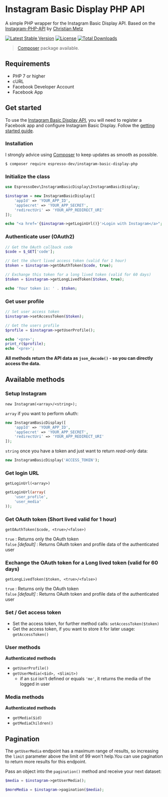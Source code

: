 # Instagram Basic Display PHP API

A simple PHP wrapper for the Instagram Basic Display API. Based on the [Instagram-PHP-API](https://github.com/cosenary/Instagram-PHP-API) by [Christian Metz](http://metzweb.net)

[![Latest Stable Version](http://img.shields.io/packagist/v/espresso-dev/instagram-basic-display-php.svg?style=flat)](https://packagist.org/packages/espresso-dev/instagram-basic-display-php)
[![License](https://img.shields.io/packagist/l/espresso-dev/instagram-basic-display-php.svg?style=flat)](https://packagist.org/packages/espresso-dev/instagram-basic-display-php)
[![Total Downloads](http://img.shields.io/packagist/dt/espresso-dev/instagram-basic-display-php.svg?style=flat)](https://packagist.org/packages/espresso-dev/instagram-basic-display-php)

> [Composer](#installation) package available.

## Requirements

- PHP 7 or higher
- cURL
- Facebook Developer Account
- Facebook App

## Get started

To use the [Instagram Basic Display API](https://developers.facebook.com/docs/instagram-basic-display-api), you will need to register a Facebook app and configure Instagram Basic Display. Follow the [getting started guide](https://developers.facebook.com/docs/instagram-basic-display-api/getting-started).

### Installation

I strongly advice using [Composer](https://getcomposer.org) to keep updates as smooth as possible.

```
$ composer require espresso-dev/instagram-basic-display-php
```

### Initialize the class

```php
use EspressoDev\InstagramBasicDisplay\InstagramBasicDisplay;

$instagram = new InstagramBasicDisplay([
    'appId' => 'YOUR_APP_ID',
    'appSecret' => 'YOUR_APP_SECRET',
    'redirectUri' => 'YOUR_APP_REDIRECT_URI'
]);

echo "<a href='{$instagram->getLoginUrl()}'>Login with Instagram</a>";
```

### Authenticate user (OAuth2)

```php
// Get the OAuth callback code
$code = $_GET['code'];

// Get the short lived access token (valid for 1 hour)
$token = $instagram->getOAuthToken($code, true);

// Exchange this token for a long lived token (valid for 60 days)
$token = $instagram->getLongLivedToken($token, true);

echo 'Your token is: ' . $token;
```

### Get user profile

```php
// Set user access token
$instagram->setAccessToken($token);

// Get the users profile
$profile = $instagram->getUserProfile();

echo '<pre>';
print_r($profile);
echo '<pre>';
```

**All methods return the API data as `json_decode()` - so you can directly access the data.**

## Available methods

### Setup Instagram

`new Instagram(<array>/<string>);`

`array` if you want to perform oAuth:

```php
new InstagramBasicDisplay([
    'appId' => 'YOUR_APP_ID',
    'appSecret' => 'YOUR_APP_SECRET',
    'redirectUri' => 'YOUR_APP_REDIRECT_URI'
]);
```

`string` once you have a token and just want to return *read-only* data:

```php
new InstagramBasicDisplay('ACCESS_TOKEN');
```

### Get login URL

`getLoginUrl(<array>)`

```php
getLoginUrl(array(
    'user_profile', 
    'user_media'
));
```

### Get OAuth token (Short lived valid for 1 hour)

`getOAuthToken($code, <true>/<false>)`

`true` : Returns only the OAuth token  
`false` *[default]* : Returns OAuth token and profile data of the authenticated user

### Exchange the OAuth token for a Long lived token (valid for 60 days)

`getLongLivedToken($token, <true>/<false>)`

`true` : Returns only the OAuth token  
`false` *[default]* : Returns OAuth token and profile data of the authenticated user

### Set / Get access token

- Set the access token, for further method calls: `setAccessToken($token)`
- Get the access token, if you want to store it for later usage: `getAccessToken()`

### User methods

**Authenticated methods**

- `getUserProfile()`
- `getUserMedia(<$id>, <$limit>)`
    - if an `$id` isn't defined or equals `'me'`, it returns the media of the logged in user

### Media methods

**Authenticated methods**

- `getMedia($id)`
- `getMediaChildren()`


## Pagination

The `getUserMedia` endpoint has a maximum range of results, so increasing the `limit` parameter above the limit of 99 won't help.You can use pagination to return more results for this endpoint.

Pass an object into the `pagination()` method and receive your next dataset:

```php
$media = $instagram->getUserMedia();

$moreMedia = $instagram->pagination($media);
```
